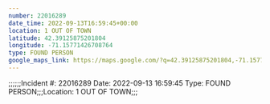 ```yaml
---
number: 22016289
date_time: 2022-09-13T16:59:45+00:00
location: 1 OUT OF TOWN
latitude: 42.39125875201804
longitude: -71.15771426708764
type: FOUND PERSON
google_maps_link: https://maps.google.com/?q=42.39125875201804,-71.15771426708764
---
```


;;;;;;Incident #: 22016289  Date: 2022-09-13 16:59:45   Type: FOUND PERSON;;;Location: 1 OUT OF TOWN;;;
